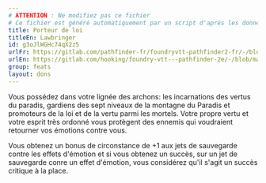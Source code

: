 ```yaml
---
# ATTENTION : Ne modifiez pas ce fichier
# Ce fichier est généré automatiquement par un script d'après les données du module Foundry VTT officiel et de sa traduction
title: Porteur de loi
titleEn: Lawbringer
id: g3oJlWGHc74qX2z5
urlFr: https://gitlab.com/pathfinder-fr/foundryvtt-pathfinder2-fr/-/blob/master/data/feats/g3oJlWGHc74qX2z5.htm
urlEn: https://gitlab.com/hooking/foundry-vtt---pathfinder-2e/-/blob/master/packs/data/feats.db/lawbringer.json
group: feats
layout: dons
---
```

Vous possédez dans votre lignée des archons: les incarnations des vertus du paradis, gardiens des sept niveaux de la montagne du Paradis et promoteurs de la loi et de la vertu parmi les mortels. Votre propre vertu et votre esprit très ordonné vous protègent des ennemis qui voudraient retourner vos émotions contre vous.

Vous obtenez un bonus de circonstance de +1 aux jets de sauvegarde contre les effets d'émotion et si vous obtenez un succès, sur un jet de sauvegarde conre un effet d'émotion, vous considérez qu'il s'agit un succès critique à la place.



